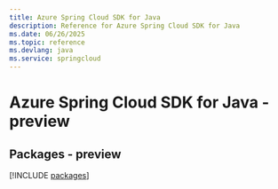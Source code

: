 ```yaml
---
title: Azure Spring Cloud SDK for Java
description: Reference for Azure Spring Cloud SDK for Java
ms.date: 06/26/2025
ms.topic: reference
ms.devlang: java
ms.service: springcloud
---
```

# Azure Spring Cloud SDK for Java - preview
## Packages - preview
[!INCLUDE [packages](spring-cloud-index.md)]